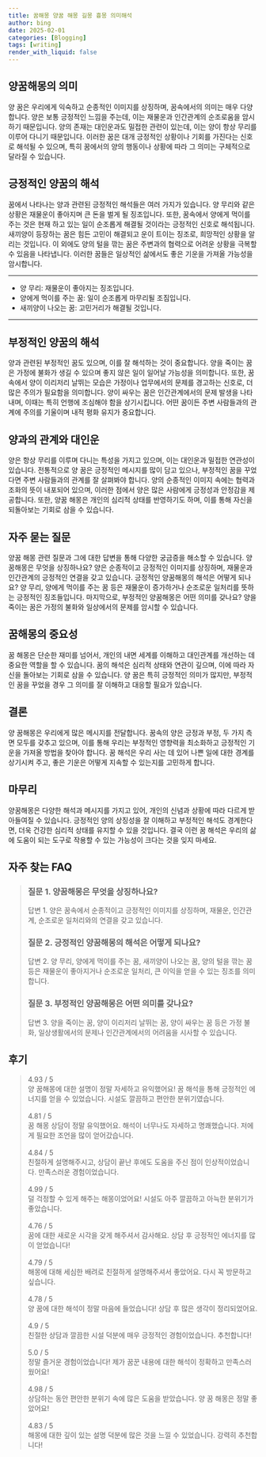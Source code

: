 ```yaml
---
title: 꿈해몽 양꿈 해몽 길몽 흉몽 의미해석
author: bing
date: 2025-02-01
categories: [Blogging]
tags: [writing]
render_with_liquid: false
---
```



<h2 id='양꿈해몽의 의미'>양꿈해몽의 의미</h2>

<p>양 꿈은 우리에게 익숙하고 순종적인 이미지를 상징하며, 꿈속에서의 의미는 매우 다양합니다. 양은 보통 긍정적인 느낌을 주는데, 이는 재물운과 인간관계의 순조로움을 암시하기 때문입니다. 양의 존재는 대인운과도 밀접한 관련이 있는데, 이는 양이 항상 무리를 이루어 다니기 때문입니다. 이러한 꿈은 대개 긍정적인 상황이나 기회를 가진다는 신호로 해석될 수 있으며, 특히 꿈에서의 양의 행동이나 상황에 따라 그 의미는 구체적으로 달라질 수 있습니다.</p>

<h2 id='긍정적인 양꿈의 해석'>긍정적인 양꿈의 해석</h2>

<p>꿈에서 나타나는 양과 관련된 긍정적인 해석들은 여러 가지가 있습니다. 양 무리와 같은 상황은 재물운이 좋아지며 큰 돈을 벌게 될 징조입니다. 또한, 꿈속에서 양에게 먹이를 주는 것은 현재 하고 있는 일이 순조롭게 해결될 것이라는 긍정적인 신호로 해석됩니다. 새끼양이 등장하는 꿈은 힘든 고민이 해결되고 운이 트이는 징조로, 희망적인 상황을 알리는 것입니다. 이 외에도 양의 털을 깎는 꿈은 주변과의 협력으로 어려운 상황을 극복할 수 있음을 나타냅니다. 이러한 꿈들은 일상적인 삶에서도 좋은 기운을 가져올 가능성을 암시합니다.</p>

<hr />

<ul>
    <li>양 무리: 재물운이 좋아지는 징조입니다.</li>
    <li>양에게 먹이를 주는 꿈: 일이 순조롭게 마무리될 조짐입니다.</li>
    <li>새끼양이 나오는 꿈: 고민거리가 해결될 것입니다.</li>
</ul>

<hr />

<h2 id='부정적인 양꿈의 해석'>부정적인 양꿈의 해석</h2>

<p>양과 관련된 부정적인 꿈도 있으며, 이를 잘 해석하는 것이 중요합니다. 양을 죽이는 꿈은 가정에 불화가 생길 수 있으며 좋지 않은 일이 일어날 가능성을 의미합니다. 또한, 꿈속에서 양이 이리저리 날뛰는 모습은 가정이나 업무에서의 문제를 경고하는 신호로, 더 많은 주의가 필요함을 의미합니다. 양이 싸우는 꿈은 인간관계에서의 문제 발생을 나타내며, 이때는 특히 언행에 조심해야 함을 상기시킵니다. 어떤 꿈이든 주변 사람들과의 관계에 주의를 기울이며 내적 평화 유지가 중요합니다.</p>

<h2 id='양과의 관계와 대인운'>양과의 관계와 대인운</h2>

<p>양은 항상 무리를 이루며 다니는 특성을 가지고 있으며, 이는 대인운과 밀접한 연관성이 있습니다. 전통적으로 양 꿈은 긍정적인 메시지를 많이 담고 있으나, 부정적인 꿈을 꾸었다면 주변 사람들과의 관계를 잘 살펴봐야 합니다. 양의 순종적인 이미지 속에는 협력과 조화의 뜻이 내포되어 있으며, 이러한 점에서 양은 많은 사람에게 긍정성과 안정감을 제공합니다. 또한, 양꿈 해몽은 개인의 심리적 상태를 반영하기도 하며, 이를 통해 자신을 되돌아보는 기회로 삼을 수 있습니다.</p>

<h2 id='자주 묻는 질문'>자주 묻는 질문</h2>

<p>양꿈 해몽 관련 질문과 그에 대한 답변을 통해 다양한 궁금증을 해소할 수 있습니다. 양꿈해몽은 무엇을 상징하나요? 양은 순종적이고 긍정적인 이미지를 상징하며, 재물운과 인간관계의 긍정적인 연결을 갖고 있습니다. 긍정적인 양꿈해몽의 해석은 어떻게 되나요? 양 무리, 양에게 먹이를 주는 꿈 등은 재물운이 증가하거나 순조로운 일처리를 뜻하는 긍정적인 징조들입니다. 마지막으로, 부정적인 양꿈해몽은 어떤 의미를 갖나요? 양을 죽이는 꿈은 가정의 불화와 일상에서의 문제를 암시할 수 있습니다.</p>

<h2 id='꿈해몽의 중요성'>꿈해몽의 중요성</h2>

<p>꿈 해몽은 단순한 재미를 넘어서, 개인의 내면 세계를 이해하고 대인관계를 개선하는 데 중요한 역할을 할 수 있습니다. 꿈의 해석은 심리적 상태와 연관이 깊으며, 이에 따라 자신을 돌아보는 기회로 삼을 수 있습니다. 양 꿈은 특히 긍정적인 의미가 많지만, 부정적인 꿈을 꾸었을 경우 그 의미를 잘 이해하고 대응할 필요가 있습니다.</p>

<h2 id='결론'>결론</h2>

<p>양 꿈해몽은 우리에게 많은 메시지를 전달합니다. 꿈속의 양은 긍정과 부정, 두 가지 측면 모두를 갖추고 있으며, 이를 통해 우리는 부정적인 영향력을 최소화하고 긍정적인 기운을 가져올 방법을 찾아야 합니다. 꿈 해석은 우리 사는 데 있어 나쁜 일에 대한 경계를 상기시켜 주고, 좋은 기운은 어떻게 지속할 수 있는지를 고민하게 합니다.</p>

<h2 id='마무리'>마무리</h2>

<p>양꿈해몽은 다양한 해석과 메시지를 가지고 있어, 개인의 신념과 상황에 따라 다르게 받아들여질 수 있습니다. 긍정적인 양의 상징성을 잘 이해하고 부정적인 해석도 경계한다면, 더욱 건강한 심리적 상태를 유지할 수 있을 것입니다. 결국 이런 꿈 해석은 우리의 삶에 도움이 되는 도구로 작용할 수 있는 가능성이 크다는 것을 잊지 마세요.</p>


<h2 id='자주_찾는_FAQ'>자주 찾는 FAQ</h2>
<div itemscope="" itemtype="https://schema.org/FAQPage"> 
<blockquote> 
<div itemscope="" itemprop="mainEntity" itemtype="https://schema.org/Question"> 
<h3 itemprop="name">질문 1. 양꿈해몽은 무엇을 상징하나요?</h3> 
<div itemscope="" itemprop="acceptedAnswer" itemtype="https://schema.org/Answer"> 
<span itemprop="text"> 
<p>답변 1. 양은 꿈속에서 순종적이고 긍정적인 이미지를 상징하며, 재물운, 인간관계, 순조로운 일처리와의 연결을 갖고 있습니다.</p> 
</span> 
</div> 
</div> 
<div itemscope="" itemprop="mainEntity" itemtype="https://schema.org/Question"> 
<h3 itemprop="name">질문 2. 긍정적인 양꿈해몽의 해석은 어떻게 되나요?</h3> 
<div itemscope="" itemprop="acceptedAnswer" itemtype="https://schema.org/Answer"> 
<span itemprop="text"> 
<p>답변 2. 양 무리, 양에게 먹이를 주는 꿈, 새끼양이 나오는 꿈, 양의 털을 깎는 꿈 등은 재물운이 좋아지거나 순조로운 일처리, 큰 이익을 얻을 수 있는 징조를 의미합니다.</p> 
</span> 
</div> 
</div> 
<div itemscope="" itemprop="mainEntity" itemtype="https://schema.org/Question"> 
<h3 itemprop="name">질문 3. 부정적인 양꿈해몽은 어떤 의미를 갖나요?</h3> 
<div itemscope="" itemprop="acceptedAnswer" itemtype="https://schema.org/Answer"> 
<span itemprop="text"> 
<p>답변 3. 양을 죽이는 꿈, 양이 이리저리 날뛰는 꿈, 양이 싸우는 꿈 등은 가정 불화, 일상생활에서의 문제나 인간관계에서의 어려움을 시사할 수 있습니다.</p> 
</span> 
</div> 
</div> 
</blockquote> 
</div>
<h2 id='후기'>후기</h2>
<div itemscope itemtype="https://schema.org/Product">
  <blockquote>
  <div itemprop="review" itemscope itemtype="https://schema.org/Review">
      <div itemprop="reviewRating" itemscope itemtype="https://schema.org/Rating"> <span itemprop="ratingValue">4.93</span> / <span itemprop="bestRating">5</span> </div>
      <span itemprop="reviewBody">양 꿈해몽에 대한 설명이 정말 자세하고 유익했어요! 꿈 해석을 통해 긍정적인 에너지를 얻을 수 있었습니다. 시설도 깔끔하고 편안한 분위기였습니다.</span>
  </div>
  <br>
  <div itemprop="review" itemscope itemtype="https://schema.org/Review">
      <div itemprop="reviewRating" itemscope itemtype="https://schema.org/Rating"> <span itemprop="ratingValue">4.81</span> / <span itemprop="bestRating">5</span> </div>
      <span itemprop="reviewBody">꿈 해몽 상담이 정말 유익했어요. 해석이 너무나도 자세하고 명쾌했습니다. 저에게 필요한 조언을 많이 얻어갔습니다.</span>
  </div>
  <br>
  <div itemprop="review" itemscope itemtype="https://schema.org/Review">
      <div itemprop="reviewRating" itemscope itemtype="https://schema.org/Rating"> <span itemprop="ratingValue">4.84</span> / <span itemprop="bestRating">5</span> </div>
      <span itemprop="reviewBody">친절하게 설명해주시고, 상담이 끝난 후에도 도움을 주신 점이 인상적이었습니다. 만족스러운 경험이었습니다.</span>
  </div>
  <br>
  <div itemprop="review" itemscope itemtype="https://schema.org/Review">
      <div itemprop="reviewRating" itemscope itemtype="https://schema.org/Rating"> <span itemprop="ratingValue">4.99</span> / <span itemprop="bestRating">5</span> </div>
      <span itemprop="reviewBody">덜 걱정할 수 있게 해주는 해몽이었어요! 시설도 아주 깔끔하고 아늑한 분위기가 좋았습니다.</span>
  </div>
  <br>
  <div itemprop="review" itemscope itemtype="https://schema.org/Review">
      <div itemprop="reviewRating" itemscope itemtype="https://schema.org/Rating"> <span itemprop="ratingValue">4.76</span> / <span itemprop="bestRating">5</span> </div>
      <span itemprop="reviewBody">꿈에 대한 새로운 시각을 갖게 해주셔서 감사해요. 상담 후 긍정적인 에너지를 많이 얻었습니다!</span>
  </div>
  <br>
  <div itemprop="review" itemscope itemtype="https://schema.org/Review">
      <div itemprop="reviewRating" itemscope itemtype="https://schema.org/Rating"> <span itemprop="ratingValue">4.79</span> / <span itemprop="bestRating">5</span> </div>
      <span itemprop="reviewBody">해몽에 대해 세심한 배려로 친절하게 설명해주셔서 좋았어요. 다시 꼭 방문하고 싶습니다.</span>
  </div>
  <br>
  <div itemprop="review" itemscope itemtype="https://schema.org/Review">
      <div itemprop="reviewRating" itemscope itemtype="https://schema.org/Rating"> <span itemprop="ratingValue">4.78</span> / <span itemprop="bestRating">5</span> </div>
      <span itemprop="reviewBody">양 꿈에 대한 해석이 정말 마음에 들었습니다! 상담 후 많은 생각이 정리되었어요. </span>
  </div>
  <br>
  <div itemprop="review" itemscope itemtype="https://schema.org/Review">
      <div itemprop="reviewRating" itemscope itemtype="https://schema.org/Rating"> <span itemprop="ratingValue">4.9</span> / <span itemprop="bestRating">5</span> </div>
      <span itemprop="reviewBody">친절한 상담과 깔끔한 시설 덕분에 매우 긍정적인 경험이었습니다. 추천합니다!</span>
  </div>
  <br>
  <div itemprop="review" itemscope itemtype="https://schema.org/Review">
      <div itemprop="reviewRating" itemscope itemtype="schema.org/Rating"> <span itemprop="ratingValue">5.0</span> / <span itemprop="bestRating">5</span> </div>
      <span itemprop="reviewBody">정말 즐거운 경험이었습니다! 제가 꿈꾼 내용에 대한 해석이 정확하고 만족스러웠어요!</span>
  </div>
  <br>
  <div itemprop="review" itemscope itemtype="https://schema.org/Review">
      <div itemprop="reviewRating" itemscope itemtype="schema.org/Rating"> <span itemprop="ratingValue">4.98</span> / <span itemprop="bestRating">5</span> </div>
      <span itemprop="reviewBody">상담하는 동안 편안한 분위기 속에 많은 도움을 받았습니다. 양 꿈 해몽은 정말 좋았어요!</span>
  </div>
  <br>
  <div itemprop="review" itemscope itemtype="https://schema.org/Review">
      <div itemprop="reviewRating" itemscope itemtype="schema.org/Rating"> <span itemprop="ratingValue">4.83</span> / <span itemprop="bestRating">5</span> </div>
      <span itemprop="reviewBody">해몽에 대한 깊이 있는 설명 덕분에 많은 것을 느낄 수 있었습니다. 강력히 추천합니다!</span>
  </div>
  </blockquote>
</div>
